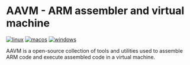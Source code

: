 # AAVM - ARM assembler and virtual machine

[![linux](https://github.com/rikushoney/aavm/actions/workflows/linux.yml/badge.svg?branch=main&event=push)](https://github.com/rikushoney/aavm/actions/workflows/linux.yml)
[![macos](https://github.com/rikushoney/aavm/actions/workflows/macos.yml/badge.svg?branch=main&event=push)](https://github.com/rikushoney/aavm/actions/workflows/macos.yml)
[![windows](https://github.com/rikushoney/aavm/actions/workflows/windows.yml/badge.svg?branch=main&event=push)](https://github.com/rikushoney/aavm/actions/workflows/windows.yml)

AAVM is a open-source collection of tools and utilities used to assemble ARM code and execute assembled code in a virtual machine.
